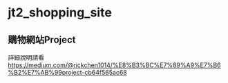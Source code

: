 # jt2_shopping_site
## 購物網站Project
詳細說明請看
https://medium.com/@rickchen1014/%E8%B3%BC%E7%89%A9%E7%B6%B2%E7%AB%99project-cb64f565ac68

